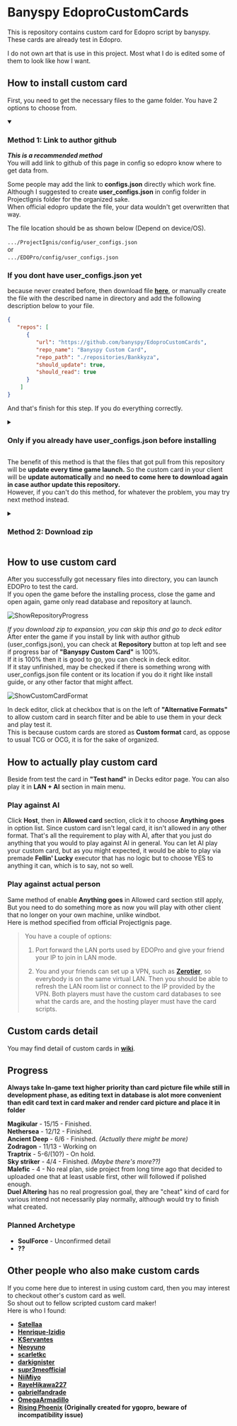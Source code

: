 # Banyspy EdoproCustomCards
This is repository contains custom card for Edopro script by banyspy.<br />
These cards are already test in Edopro.<br />

I do not own art that is use in this project. Most what I do is edited some of them to look like how I want.

## How to install custom card
First, you need to get the necessary files to the game folder.
You have 2 options to choose from.

<details open>
<summary>

### Method 1: Link to author github
</summary>
<p>

***This is a recommended method*** <br />
You will add link to github of this page in config so edopro know where to get data from.<br />

Some people may add the link to **configs.json** directly which work fine.<br />
Although I suggested to create **user_configs.json** in config folder in ProjectIgnis folder for the organized sake.<br />
When official edopro update the file, your data wouldn't get overwritten that way.<br />

The file location should be as shown below (Depend on device/OS).

``` .../ProjectIgnis/config/user_configs.json ```<br />
or<br />
``` .../EDOPro/config/user_configs.json ```

### If you dont have user_configs.json yet
because never created before, then download file [**here**](https://downgit.github.io/#/home?url=https://github.com/banyspy/EdoproCustomCards/blob/assets/user_configs.json), or manually create the file with the described name in directory and add the following description below to your file.
```json
{
   "repos": [
      {
         "url": "https://github.com/banyspy/EdoproCustomCards",
         "repo_name": "Banyspy Custom Card",
         "repo_path": "./repositories/Bankkyza",
         "should_update": true,
         "should_read": true
      }
	]
}
```
And that's finish for this step. If you do everything correctly.

<details>
<summary>

### Only if you already have user_configs.json before installing
</summary>
<p>

maybe because you download custom card from other people too, then add the following description below to your file, inside the **repos** bracket.
```json
  {
    "url": "https://github.com/banyspy/EdoproCustomCards",
    "repo_name": "Banyspy Custom Card",
    "repo_path": "./repositories/Bankkyza",
    "should_update": true,
    "should_read": true
  }
```
Don't forget to put **comma** to separate different link from each other.
It should look like this.
```json
{
   "repos": [
      {
      },
      {
         "url": "https://github.com/banyspy/EdoproCustomCards",
         "repo_name": "Banyspy Custom Card",
         "repo_path": "./repositories/Bankkyza",
         "should_update": true,
         "should_read": true
      },
      {
      }
	]
}
```
</p>
</details>

The benefit of this method is that the files that got pull from this repository will be **update every time game launch.** So the custom card in your client will be **update automatically** and **no need to come here to download again in case author update this repository.**<br />
However, if you can't do this method, for whatever the problem, you may try next method instead.
</p>
</details>

<details>
<summary> 

### Method 2: Download zip 
</summary>
<p>

![DownloadZipPic](https://github.com/banyspy/EdoproCustomCards/blob/assets/DownloadZipStepEdited.png)

 You can click on the green "code" button on the repository page then click **download zip** option.<br />
After download finish, you go to expansion folder in ProjectIgnis and then extract the downloaded zip file there.<br />
The expansion location should be as shown below (Depend on device/OS).

``` .../ProjectIgnis/expansions/ ```<br />
or<br />
``` .../EDOPro/expansions/ ```

And that should have made it<br />

However, if there is already duplicated existing file/folder there maybe because you also download custom card from other as well.<br />
For folders, Simply combined file inside the folder.<br />
For strings.conf, open them both and combined both content to one file.<br />
Then be hopeful that they are compatible with each other.

</p>
</details>

## How to use custom card

After you successfully got necessary files into directory, you can launch EDOPro to test the card.<br />
If you open the game before the installing process, close the game and open again, game only read database and repository at launch.<br />

![ShowRepositoryProgress](https://github.com/banyspy/EdoproCustomCards/blob/assets/RepositoryLoadingEdited.png)

*If you download zip to expansion, you can skip this and go to deck editor*<br />
After enter the game if you install by link with author github (user_configs.json), you can check at **Repository** button at top left and see if progress bar of **"Banyspy Custom Card"** is 100%.<br />
If it is 100% then it is good to go, you can check in deck editor.<br />
If it stay unfinished, may be checked if there is something wrong with user_configs.json file content or its location if you do it right like install guide, or any other factor that might affect.<br />

![ShowCustomCardFormat](https://github.com/banyspy/EdoproCustomCards/blob/assets/ShowCustomCardFormatEdited.png)

In deck editor, click at checkbox that is on the left of **"Alternative Formats"** to allow custom card in search filter and be able to use them in your deck and play test it.<br />
This is because custom cards are stored as **Custom format** card, as oppose to usual TCG or OCG, it is for the sake of organized.<br />

## How to actually play custom card

Beside from test the card in **"Test hand"** in Decks editor page. You can also play it in **LAN + AI** section in main menu.<br />

### Play against AI

Click **Host**, then in **Allowed card** section, click it to choose **Anything goes** in option list. Since custom card isn't legal card, it isn't allowed in any other format. That's all the requirement to play with AI, after that you just do anything that you would to play against AI in general. You can let AI play your custom card, but as you might expected, it would be able to play via premade **Fellin' Lucky** executor that has no logic but to choose YES to anything it can, which is to say, not so well.<br />

### Play against actual person

Same method of enable **Anything goes** in Allowed card section still apply, But you need to do something more as now you will play with other client that no longer on your own machine, unlike windbot.<br />
Here is method specified from official ProjectIgnis page.

>You have a couple of options:
>
>1) Port forward the LAN ports used by EDOPro and give your friend your IP to join in LAN mode.
>
>2) You and your friends can set up a VPN, such as [**Zerotier**](https://www.zerotier.com/), so everybody is on the same virtual LAN. Then you should be able to refresh the LAN room list or connect to the IP provided by the VPN. Both players must have the custom card databases to see what the cards are, and the hosting player must have the card scripts.


## Custom cards detail

You may find detail of custom cards in [**wiki**](https://github.com/banyspy/EdoproCustomCards/wiki).

## Progress

**Always take In-game text higher priority than card picture file while still in development phase, as editing text in database is alot more convenient than edit card text in card maker and render card picture and place it in folder**

**Magikular** - 15/15 - Finished.<br />
**Nethersea** - 12/12 - Finished.<br />
**Ancient Deep** - 6/6 - Finished. *(Actually there might be more)* <br />
**Zodragon** - 11/13 - Working on <br />
**Traptrix** - 5-6/(10?) - On hold.<br />
**Sky striker** - 4/4 - Finished. *(Maybe there's more??)* <br />
**Malefic** - 4 - No real plan, side project from long time ago that decided to uploaded one that at least usable first, other will followed if polished enough.<br />
**Duel Altering** has no real progression goal, they are "cheat" kind of card for various intend not necessarily play normally, although would try to finish what created.<br />

### Planned Archetype

* **SoulForce** - Unconfirmed detail<br />
* **??**<br />

## Other people who also make custom cards

If you come here due to interest in using custom card, then you may interest to checkout other's custom card as well.<br />
So shout out to fellow scripted custom card maker!<br />
Here is who I found:

* [**Satellaa**](https://github.com/Satellaa/Custom-Cards)<br />
* [**Henrique-Izidio**](https://github.com/Henrique-Izidio/EDOPro-RMS)<br />
* [**KServantes**](https://github.com/KServantes/Customs)<br />
* [**Neoyuno**](https://github.com/NeoYuno/leafbladie-cards)<br />
* [**scarletkc**](https://github.com/scarletkc/FogMoeYGO-Card-Database)<br />
* [**darkignister**](https://github.com/darkignister/edopro-kamenridercards)<br />
* [**supr3meofficial**](https://github.com/supr3meofficial/supremeygo)<br />
* [**NiiMiyo**](https://github.com/NiiMiyo/EDOPro-JJBA-Cards)<br />
* [**RayeHikawa227**](https://github.com/RayeHikawa227/xylen-scripts)<br />
* [**gabrielfandrade**](https://github.com/gabrielfandrade/Customs)<br />
* [**OmegaArmadillo**](https://github.com/OmegaArmadillo/EDOPro-Custom-Cards)<br />
* [**Rising Phoenix**](https://custom-ygo-rp.jimdofree.com/downloads/) **(Originally created for ygopro, beware of incompatibility issue)**<br />
